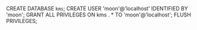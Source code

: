 CREATE DATABASE `kms`;
CREATE USER 'moon'@'localhost' IDENTIFIED BY 'moon';
GRANT ALL PRIVILEGES ON kms . * TO 'moon'@'localhost';
FLUSH PRIVILEGES;
